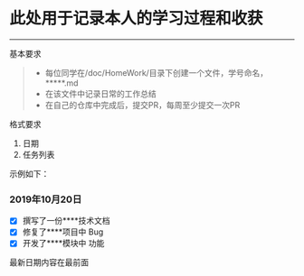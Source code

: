 # 此处用于记录本人的学习过程和收获

------

基本要求

> * 每位同学在/doc/HomeWork/目录下创建一个文件，学号命名，*****.md
> * 在该文件中记录日常的工作总结
> * 在自己的仓库中完成后，提交PR，每周至少提交一次PR

格式要求
1. 日期
2. 任务列表

示例如下：
### <i class="icon-chevron-sign-left"></i>  2019年10月20日
- [x] 撰写了一份****技术文档
- [x] 修复了****项目中 Bug
- [x] 开发了****模块中 功能

最新日期内容在最前面
